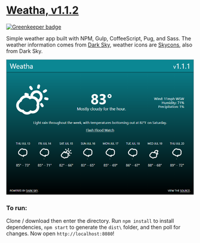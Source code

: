 # [Weatha, v1.1.2](https://paulmakesthe.net/weatha/)

[![Greenkeeper badge](https://badges.greenkeeper.io/pschfr/weatha.svg)](https://greenkeeper.io/)

Simple weather app built with NPM, Gulp, CoffeeScript, Pug, and Sass. The weather information comes from [Dark Sky](https://darksky.net/poweredby/), weather icons are [Skycons](https://darkskyapp.github.io/skycons/), also from Dark Sky.

![](screenshot.png)

### To run:
Clone / download then enter the directory. Run `npm install` to install dependencies, `npm start` to generate the `dist\` folder, and then poll for changes. Now open `http://localhost:8080`!

